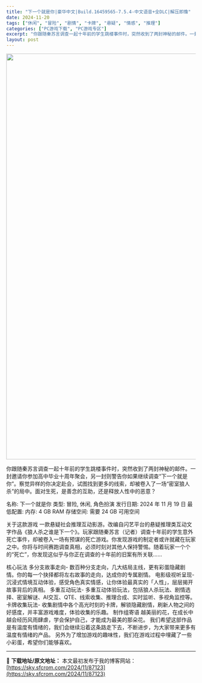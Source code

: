 ```yaml
---
title: "下一个就是你|豪华中文|Build.16459565-7.5.4-中文语音+全DLC|解压即撸"
date: 2024-11-20
tags: ["休闲", "冒险", "剧情", "卡牌", "悬疑", "情感", "推理"]
categories: ["PC游戏下载", "PC游戏专区"]
excerpt: "你跟随秦苏言调查一起十年前的学生跳楼事件时，突然收到了两封神秘的邮件。一封邀请你参加高中毕业十周年聚会，另一封则警告你如果继续调查“下一个就是你”。察觉异样的你决定赴会，试图找到更多的线索，却被卷入了一场“密室狼人杀”的局中。面对生死，是善念的互助，还是释放人性中的恶意？ 名称: 下一个就是你 类型&hellip;"
layout: post
---
```


<img class="aligncenter size-full wp-image-87080" src="https://sky.sfcrom.com/wp-content/uploads/2024/11/2024112008370883.webp" alt="" width="1920" height="1080" />

你跟随秦苏言调查一起十年前的学生跳楼事件时，突然收到了两封神秘的邮件。一封邀请你参加高中毕业十周年聚会，另一封则警告你如果继续调查“下一个就是你”。察觉异样的你决定赴会，试图找到更多的线索，却被卷入了一场“密室狼人杀”的局中。面对生死，是善念的互助，还是释放人性中的恶意？

名称: 下一个就是你
类型: 冒险, 休闲, 角色扮演
发行日期: 2024 年 11 月 19 日
最低配置:
内存: 4 GB RAM
存储空间: 需要 24 GB 可用空间

关于这款游戏
一款悬疑社会推理互动影游。改编自闪艺平台的悬疑推理类互动文字作品《狼人杀之谁是下一个》。玩家跟随秦苏言（记者）调查十年前的学生意外死亡事件，却被卷入一场有预谋的死亡游戏。你发现游戏的制定者或许就藏在玩家之中。你将与时间赛跑调查真相，必须时刻对其他人保持警惕。随着玩家一个个的“死亡”，你发现这似乎与你正在调查的十年前的旧案有所关联……

核心玩法
多分支故事走向- 数百种分支走向，几大结局主线，更有彩蛋隐藏剧情。你的每一个抉择都将左右故事的走向，达成你的专属剧情。
电影级视听呈现- 沉浸式情境互动体验，感受角色真实情感，让你体验最真实的「人性」，层层揭开故事背后的真相。
多重互动玩法- 多重互动体验玩法，包括狼人杀玩法、剧情选择、密室解谜、AI交互、QTE、线索收集、推理合成、实时监听、多视角监控等。
卡牌收集玩法- 收集剧情中各个高光时刻的卡牌，解锁隐藏剧情，刷新人物之间的好感度，并丰富游戏难度，体验收集的乐趣。
制作组寄语
越美丽的花，在成长中越会经历风雨肆虐，学会保护自己，才能成为最美的那朵花。
我们希望这部作品是有温度有情绪的，我们会继续沿着这条路走下去，不断进步，为大家带来更多有温度有情绪的产品。
另外为了增加游戏的趣味性，我们在游戏过程中埋藏了一些小彩蛋，希望你们能够喜欢。

---
📖 **下载地址/原文地址：** 本文最初发布于我的博客网站：[https://sky.sfcrom.com/2024/11/87123](https://sky.sfcrom.com/2024/11/87123)
